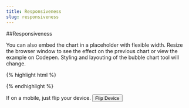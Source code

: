 ```yaml
---
title: Responsiveness
slug: responsiveness
---
```


##Responsiveness

You can also embed the chart in a placeholder with flexible width. Resize the browser window to see the effect on the previous chart or <a onclick='openBubbleChartExample2()'>view the example on Codepen</a>. Styling and layouting of the bubble chart tool will change.

<!-- <a onclick='openBubbleChartExample2()' class="button code-btn"><i class='fa fa-codepen'></i> Codepen</a> -->

{% highlight html %}
<div id='placeholder' style='position: absolute; top: 0; bottom: 0; left: 0; right: 0;'></div>
{% endhighlight %}

If on a mobile, just flip your device. <button class="button right" onclick="flipDeviceBubbleChart()"><i class="fa fa-repeat"></i> Flip Device</button>

<div id="bubbles-placeholder" class="vizabi-placeholder mobile landscape"></div>

<script defer>
var mobileBubbleChartViz = Vizabi('BubbleChart', document.getElementById('bubbles-placeholder'), {
  state: {
    time: {
      value: '1900',
      start: '1800',
      end: '2015'
    },
    entities: {
      dim: "geo",
      show: {
        _defs_: {
          "geo": ["*"],
          "geo.category": ["country"]
        }
      },
      opacitySelectDim: .3,
      opacityRegular: 1,
      },
      marker: {
        space: ["entities", "time"],
        type: "geometry",
        label: {
          use: "property",
          which: "geo.name"
        },
        axis_y: {
          use: "indicator",
          which: "child_mortality_rate_per1000"
        },
        axis_x: {
          use: "indicator",
          which: "gdp_p_cap_const_ppp2011_dollar"
        },
        color: {
          use: "property",
          which: "geo.region"
        },
        size: {
          use: "indicator",
          which: "population"
        }
      }
    },
    data: {
      reader: "csv",
      path: "/preview/data/waffles/dont-panic-poverty.csv"
    }
});

function openBubbleChartExample2() {
	viewOnCodepen("Bubble Chart", "var viz = Vizabi('BubbleChart', document.getElementById('bubbles-placeholder'), { data: { reader: 'csv', path: '"+CODEPEN_WAFFLE_ADDRESS+"' }});", "<div id='placeholder' style='position: absolute; top: 0; bottom: 0; left: 0; right: 0;'></div>", "body{background:#ffffff}");
}

function flipDeviceBubbleChart() {
	var placeholder = document.getElementById("bubbles-placeholder");
	var classes = placeholder.getAttribute("class");
	var buttons = placeholder.getElementsByClassName('vzb-buttonlist-btn-icon');

	if(classes === "vizabi-placeholder mobile portrait") {
		placeholder.setAttribute("class", "vizabi-placeholder mobile landscape");
	} else {
		placeholder.setAttribute("class", "vizabi-placeholder mobile portrait");
	}

	//added to correct the button styles on flip of the "screen"
	for (var i = 0; i < buttons.length; i++) {
        buttons[i].style.height = "14px";
        buttons[i].style.width = "14px";
    }

	//simulate window resize
	mobileBubbleChartViz.trigger('resize');
}
</script>
